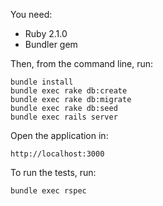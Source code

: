 You need:

* Ruby 2.1.0
* Bundler gem

Then, from the command line, run:

    bundle install
    bundle exec rake db:create
    bundle exec rake db:migrate
    bundle exec rake db:seed
    bundle exec rails server

Open the application in:

    http://localhost:3000

To run the tests, run:

    bundle exec rspec